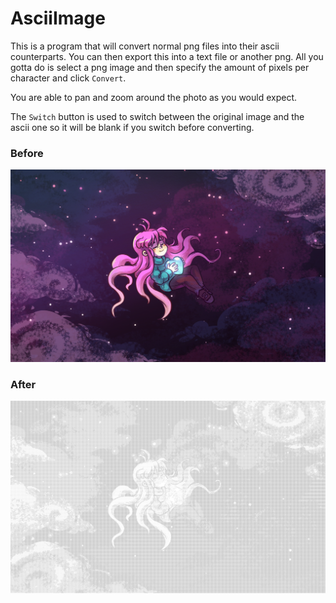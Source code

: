 # AsciiImage

This is a program that will convert normal png files into their ascii counterparts. You can then export this into a text file or another png. All you gotta do is select a png image and then specify the amount of pixels per character and click ```Convert```.

You are able to pan and zoom around the photo as you would expect.

The ```Switch``` button is used to switch between the original image and the ascii one so it will be blank if you switch before converting.

### Before
![](images/celeste.png)
### After
![](images/ascii.png)